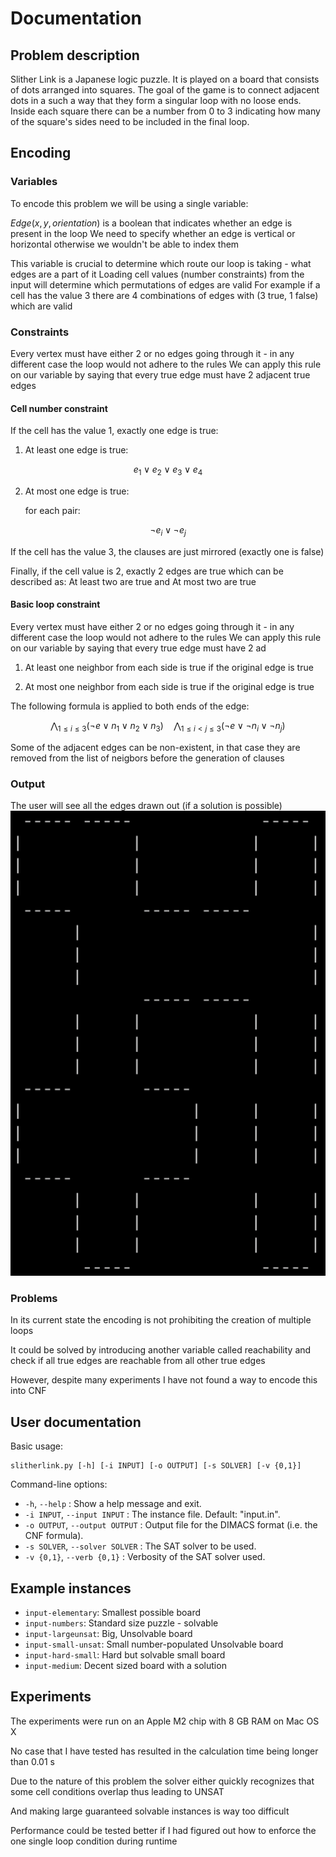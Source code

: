 # Documentation

## Problem description

Slither Link is a Japanese logic puzzle. It is played on a board that consists of dots arranged into squares. The goal of the game is to connect adjacent dots in a such a way
that they form a singular loop with no loose ends. Inside each square there can be a number from 0 to 3 indicating
how many of the square's sides need to be included in the final loop.

## Encoding

### Variables

To encode this problem we will be using a single variable:

$Edge(x,y,orientation)$ is a boolean that indicates whether an edge is present in the loop
We need to specify whether an edge is vertical or horizontal otherwise we wouldn't be able to index them

This variable is crucial to determine which route our loop is taking - what edges are a part of it
Loading cell values (number constraints) from the input will determine which permutations of edges are valid
For example if a cell has the value 3 there are 4 combinations of edges with (3 true, 1 false) which are valid

### Constraints

Every vertex must have either 2 or no edges going through it - in any different case the loop would not adhere to the rules
We can apply this rule on our variable by saying that every true edge must have 2 adjacent true edges

#### Cell number constraint

If the cell has the value 1, exactly one edge is true:

1. At least one edge is true:

$$
e_1 \lor e_2 \lor e_3 \lor e_4
$$

2. At most one edge is true:

   for each pair:

$$
\neg e_i \lor \neg e_j
$$

If the cell has the value 3, the clauses are just mirrored (exactly one is false)

Finally, if the cell value is 2, exactly 2 edges are true which can be described as: At least two are true and At most two are true

#### Basic loop constraint

Every vertex must have either 2 or no edges going through it - in any different case the loop would not adhere to the rules
We can apply this rule on our variable by saying that every true edge must have 2 ad

1. At least one neighbor from each side is true if the original edge is true

2. At most one neighbor from each side is true if the original edge is true

The following formula is applied to both ends of the edge:

$$
\bigwedge_{1 \leq i \leq 3} \left( \neg e \lor n_1 \lor n_2 \lor n_3 \right)
\quad \bigwedge_{1 \leq i < j \leq 3} \left( \neg e \lor \neg n_i \lor \neg n_j \right)
$$

Some of the adjacent edges can be non-existent, in that case they are removed from the list of neigbors before the generation of clauses

### Output

The user will see all the edges drawn out (if a solution is possible)
![User output](example-output.png)

### Problems

In its current state the encoding is not prohibiting the creation of multiple loops

It could be solved by introducing another variable called reachability and check if all true edges are reachable from all other true edges

However, despite many experiments I have not found a way to encode this into CNF

## User documentation

Basic usage:

```
slitherlink.py [-h] [-i INPUT] [-o OUTPUT] [-s SOLVER] [-v {0,1}]
```

Command-line options:

- `-h`, `--help` : Show a help message and exit.
- `-i INPUT`, `--input INPUT` : The instance file. Default: "input.in".
- `-o OUTPUT`, `--output OUTPUT` : Output file for the DIMACS format (i.e. the CNF formula).
- `-s SOLVER`, `--solver SOLVER` : The SAT solver to be used.
- `-v {0,1}`, `--verb {0,1}` : Verbosity of the SAT solver used.

## Example instances

- `input-elementary`: Smallest possible board
- `input-numbers`: Standard size puzzle - solvable
- `input-largeunsat`: Big, Unsolvable board
- `input-small-unsat`: Small number-populated Unsolvable board
- `input-hard-small`: Hard but solvable small board
- `input-medium`: Decent sized board with a solution

## Experiments

The experiments were run on an Apple M2 chip with 8 GB RAM on Mac OS X

No case that I have tested has resulted in the calculation time being longer than 0.01 s

Due to the nature of this problem the solver either quickly recognizes that some cell conditions overlap thus leading to UNSAT

And making large guaranteed solvable instances is way too difficult

Performance could be tested better if I had figured out how to enforce the one single loop condition during runtime
